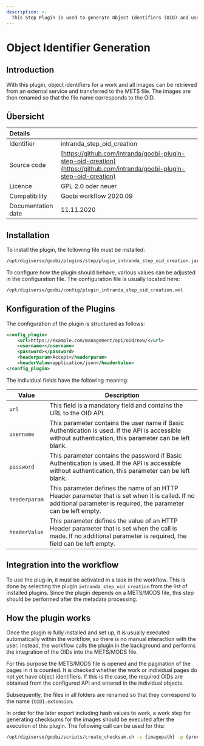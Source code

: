 ```yaml
---
description: >-
  This Step Plugin is used to generate Object Identifiers (OID) and use them within the METS files.
---
```


# Object Identifier Generation

## Introduction

With this plugin, object identifiers for a work and all images can be retrieved from an external service and transferred to the METS file. The images are then renamed so that the file name corresponds to the OID.

## Übersicht

| Details |  |
| :--- | :--- |
| Identifier | intranda\_step\_oid\_creation |
| Source code | [https://github.com/intranda/goobi-plugin-step-oid-creation](https://github.com/intranda/goobi-plugin-step-oid-creation) |
| Licence | GPL 2.0 oder neuer |
| Compatibility | Goobi workflow 2020.09 |
| Documentation date | 11.11.2020 |

## Installation

To install the plugin, the following file must be installed:

```xml
/opt/digiverso/goobi/plugins/step/plugin_intranda_step_oid_creation.jar
```

To configure how the plugin should behave, various values can be adjusted in the configuration file. The configuration file is usually located here:

```xml
/opt/digiverso/goobi/config/plugin_intranda_step_oid_creation.xml
```

## Konfiguration of the Plugins

The configuration of the plugin is structured as follows:

```xml
<config_plugin>
    <url>https://example.com/management/api/oid/new/</url>
    <username></username>
    <password></password>
    <headerparam>Accept</headerparam>
    <headerValue>application/json</headerValue>
</config_plugin>
```

The individual fields have the following meaning:

|Value|Description|
|--- |--- |
|`url`|This field is a mandatory field and contains the URL to the OID API. |
|`username`| This parameter contains the user name if Basic Authentication is used. If the API is accessible without authentication, this parameter can be left blank.|
|`password`|This parameter contains the password if Basic Authentication is used. If the API is accessible without authentication, this parameter can be left blank.|
|`headerparam`|This parameter defines the name of an HTTP Header parameter that is set when it is called. If no additional parameter is required, the parameter can be left empty.|
|`headerValue`|This parameter defines the value of an HTTP Header parameter that is set when the call is made. If no additional parameter is required, the field can be left empty.|

## Integration into the workflow

To use the plug-in, it must be activated in a task in the workflow. This is done by selecting the plugin `intranda_step_oid_creation` from the list of installed plugins. Since the plugin depends on a METS/MODS file, this step should be performed after the metadata processing.

## How the plugin works

Once the plugin is fully installed and set up, it is usually executed automatically within the workflow, so there is no manual interaction with the user. Instead, the workflow calls the plugin in the background and performs the integration of the OIDs into the METS/MODS file.

For this purpose the METS/MODS file is opened and the pagination of the pages in it is counted. It is checked whether the work or individual pages do not yet have object identifiers. If this is the case, the required OIDs are obtained from the configured API and entered in the individual objects.

Subsequently, the files in all folders are renamed so that they correspond to the name `{OID}.extension`.

In order for the later export including hash values to work, a work step for generating checksums for the images should be executed after the execution of this plugin. The following call can be used for this:

```bash
/opt/digiverso/goobi/scripts/create_checksum.sh -s {imagepath} -p {processpath}
```
